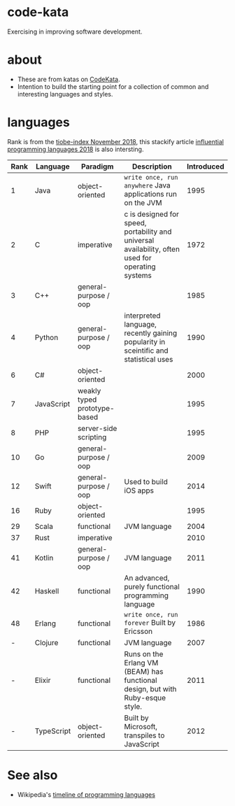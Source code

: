 # code-kata
Exercising in improving software development.

# about

* These are from katas on [CodeKata](http://codekata.com/).
* Intention to build the starting point for a collection of common and interesting languages and styles.

# languages

Rank is from the [tiobe-index November 2018](https://www.tiobe.com/tiobe-index/), this stackify article [influential programming languages 2018](https://stackify.com/popular-programming-languages-2018/) is also intersting.

| Rank | Language | Paradigm | Description | Introduced |
|---|---|---|---|---|
| 1 | Java | object-oriented | `write once, run anywhere` Java applications run on the JVM | 1995 |
| 2 | C | imperative | c is designed for speed, portability and universal availability, often used for operating systems | 1972 | 
| 3 | C++ | general-purpose / oop | | 1985 | 
| 4 | Python | general-purpose / oop | interpreted language, recently gaining popularity in sceintific and statistical uses| 1990 | 
| 6 | C# | object-oriented | | 2000 | 
| 7 | JavaScript | weakly typed prototype-based | | 1995 | 
| 8 | PHP | server-side scripting | | 1995 | 
| 10 | Go | general-purpose / oop | | 2009 | 
| 12 | Swift | general-purpose / oop | Used to build iOS apps | 2014 | 
| 16 | Ruby | object-oriented | | 1995 | 
| 29 | Scala | functional | JVM language | 2004 | 
| 37 | Rust | imperative | | 2010 | 
| 41 | Kotlin | general-purpose / oop | JVM language  | 2011 | 
| 42 | Haskell | functional | An advanced, purely functional programming language  | 1990 | 
| 48 | Erlang | functional |`write once, run forever` Built by Ericsson | 1986 | 
| - | Clojure | functional | JVM language | 2007 | 
| - | Elixir | functional | Runs on the Erlang VM (BEAM) has functional design, but with Ruby-esque style. | 2011 | 
| - | TypeScript | object-oriented | Built by Microsoft, transpiles to JavaScript | 2012 | 

# See also
* Wikipedia's [timeline of programming languages](https://en.wikipedia.org/wiki/Timeline_of_programming_languages)
